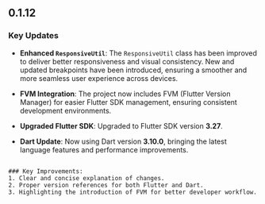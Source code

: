 ## 0.1.12

### Key Updates

- **Enhanced `ResponsiveUtil`**: The `ResponsiveUtil` class has been improved to deliver better responsiveness and visual consistency. New and updated breakpoints have been introduced, ensuring a smoother and more seamless user experience across devices.

- **FVM Integration**: The project now includes FVM (Flutter Version Manager) for easier Flutter SDK management, ensuring consistent development environments.

- **Upgraded Flutter SDK**: Upgraded to Flutter SDK version **3.27**.

- **Dart Update**: Now using Dart version **3.10.0**, bringing the latest language features and performance improvements.
```  

### Key Improvements:  
1. Clear and concise explanation of changes.  
2. Proper version references for both Flutter and Dart.  
3. Highlighting the introduction of FVM for better developer workflow.